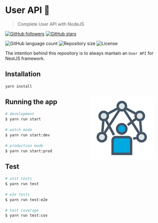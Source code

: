 # User API 🤖

> Complete User API with NodeJS

[![GitHub followers](https://img.shields.io/github/followers/jlenon7.svg?style=social&label=Follow&maxAge=2592000)](https://github.com/jlenon7?tab=followers)
[![GitHub stars](https://img.shields.io/github/stars/secjs/userapi.svg?style=social&label=Star&maxAge=2592000)](https://github.com/secjs/userapi/stargazers/)

<p>
  <img alt="GitHub language count" src="https://img.shields.io/github/languages/count/secjs/userapi?style=for-the-badge&logo=appveyor">

  <img alt="Repository size" src="https://img.shields.io/github/repo-size/secjs/userapi?style=for-the-badge&logo=appveyor">

  <img alt="License" src="https://img.shields.io/badge/license-MIT-brightgreen?style=for-the-badge&logo=appveyor">
</p>

The intention behind this repository is to always mantain an `User API` for NestJS framework.

<img src=".github/userapi.png" width="200px" align="right" hspace="30px" vspace="100px">

## Installation

```bash
yarn install
```

## Running the app

```bash
# development
$ yarn run start

# watch mode
$ yarn run start:dev

# production mode
$ yarn run start:prod
```

## Test

```bash
# unit tests
$ yarn run test

# e2e tests
$ yarn run test:e2e

# test coverage
$ yarn run test:cov
```

